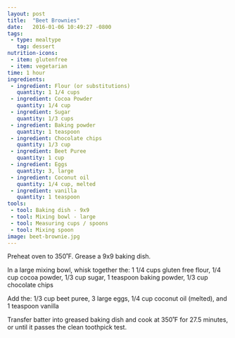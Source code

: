 ```yaml
---
layout: post
title:  "Beet Brownies"
date:   2016-01-06 10:49:27 -0800
tags: 
 - type: mealtype
   tag: dessert
nutrition-icons:
 - item: glutenfree
 - item: vegetarian
time: 1 hour
ingredients:
 - ingredient: Flour (or substitutions)
   quantity: 1 1/4 cups
 - ingredient: Cocoa Powder
   quantity: 1/4 cup
 - ingredient: Sugar
   quantity: 1/3 cups
 - ingredient: Baking powder
   quantity: 1 teaspoon
 - ingredient: Chocolate chips
   quantity: 1/3 cup
 - ingredient: Beet Puree
   quantity: 1 cup
 - ingredient: Eggs
   quantity: 3, large
 - ingredient: Coconut oil
   quantity: 1/4 cup, melted
 - ingredient: vanilla
   quantity: 1 teaspoon
tools:
 - tool: Baking dish - 9x9
 - tool: Mixing bowl - large
 - tool: Measuring cups / spoons
 - tool: Mixing spoon
image: beet-brownie.jpg
---
```

Preheat oven to 350˚F. Grease a 9x9 baking dish.

In a large mixing bowl, whisk together the: <span>1 1/4 cups gluten free flour,</span> <span>1/4 cup cocoa powder,</span> <span>1/3 cup sugar,</span> <span>1 teaspoon baking powder,</span> <span>1/3 cup chocolate chips</span>

Add the: <span>1/3 cup beet puree,</span> <span>3 large eggs,</span> <span>1/4 cup coconut oil (melted),</span> <span>and 1 teaspoon vanilla</span>

Transfer batter into greased baking dish and cook at 350˚F for 27.5 minutes, or until it passes the clean toothpick test.